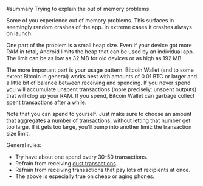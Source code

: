 #summary Trying to explain the out of memory problems.

Some of you experience out of memory problems. This surfaces in seemingly random crashes of the app. In extreme cases it crashes always on launch.

One part of the problem is a small heap size. Even if your device got more RAM in total, Android limits the heap that can be used by an individual app. The limit can be as low as 32 MB for old devices or as high as 192 MB.

The more important part is your usage pattern. Bitcoin Wallet (and to some extent Bitcoin in general) works best with amounts of 0.01 BTC or larger and a little bit of balance between receiving and spending. If you never spend you will accumulate unspent transactions (more precisely: unspent outputs) that will clog up your RAM. If you spend, Bitcoin Wallet can garbage collect spent transactions after a while.

Note that you can spend to yourself. Just make sure to choose an amount that aggregates a number of transactions, without letting that number get too large. If it gets too large, you'll bump into another limit: the transaction size limit.

General rules:

  * Try have about one spend every 30-50 transactions.
  * Refrain from receiving [dust transactions](DustTransactions).
  * Refrain from receiving transactions that pay lots of recipients at once.
  * The above is especially true on cheap or aging phones.